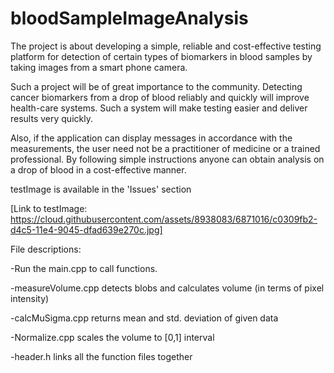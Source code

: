 # bloodSampleImageAnalysis

The project is about developing a simple, reliable and cost-effective testing platform for detection of certain types of biomarkers in blood samples by taking images from a smart phone camera.

Such a project will be of great importance to the community. Detecting cancer biomarkers from a drop of blood reliably and quickly will improve health-care systems. Such a system will make testing easier and deliver results very quickly.

Also, if the application can display messages in accordance with the measurements, the user need not be a practitioner of medicine or a trained professional. By following simple instructions anyone can obtain analysis on a drop of blood in a cost-effective manner.

testImage is available in the 'Issues' section 

[Link to testImage: https://cloud.githubusercontent.com/assets/8938083/6871016/c0309fb2-d4c5-11e4-9045-dfad639e270c.jpg]



File descriptions:

-Run the main.cpp to call functions.

-measureVolume.cpp detects blobs and calculates volume (in terms of pixel intensity)

-calcMuSigma.cpp returns mean and std. deviation of given data

-Normalize.cpp scales the volume to [0,1] interval

-header.h links all the function files together
